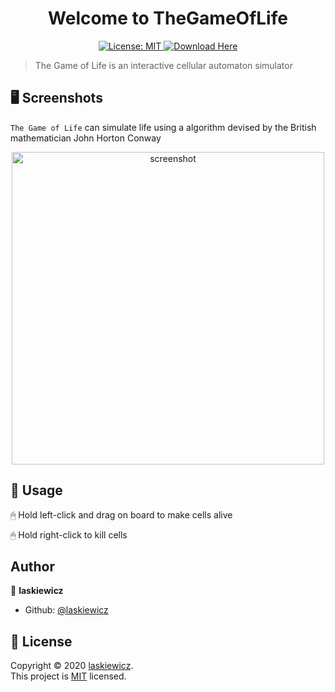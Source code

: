 ﻿
<h1 align="center">Welcome to TheGameOfLife</h1>
<p align="center">
  <a href="https://github.com/laskiewicz/TheGameOfLife/blob/master/LICENSE">
    <img alt="License: MIT" src="https://img.shields.io/badge/license-MIT-yellow.svg" target="_blank" />
  </a>
  <a href="https://github.com/laskiewicz/TheGameOfLife/blob/master/WPFTheGameOfLife/publish/setup.exe?raw=true">
    <img alt="Download Here" src="https://img.shields.io/badge/download-here-blue?logo=elixir" target="_blank" />
  </a>
  
</p>

> The Game of Life is an interactive cellular automaton simulator

## 🖥️ Screenshots

`The Game of Life` can simulate life using a algorithm devised by the British mathematician John Horton Conway

<p align="center">
  <img width="500" align="center" src="https://raw.githubusercontent.com/wiki/laskiewicz/TheGameOfLife/images/empty_board.png" alt="screenshot"/>
</p>

## 🚀 Usage

🖱 Hold left-click and drag on board to make cells alive

🖱 Hold right-click to kill cells

## Author

👤 **laskiewicz**

- Github: [@laskiewicz](https://github.com/laskiewicz)
## 📝 License

Copyright © 2020 [laskiewicz](https://github.com/laskiewicz).<br />
This project is [MIT](https://github.com/laskiewicz/TheGameOfLife/blob/master/LICENSE) licensed.